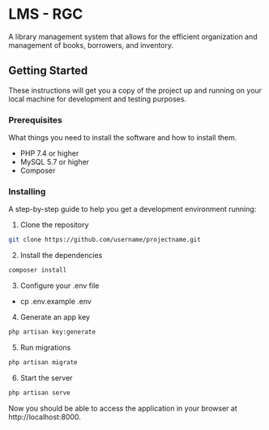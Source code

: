 # LMS - RGC

A library management system that allows for the efficient organization and management of books, borrowers, and inventory.

## Getting Started

These instructions will get you a copy of the project up and running on your local machine for development and testing purposes.

### Prerequisites

What things you need to install the software and how to install them.

- PHP 7.4 or higher
- MySQL 5.7 or higher
- Composer

### Installing

A step-by-step guide to help you get a development environment running:

1. Clone the repository

```bash
git clone https://github.com/username/projectname.git
```

2. Install the dependencies

```bash
composer install
```

3. Configure your .env file

- cp .env.example .env

4. Generate an app key

```bash
php artisan key:generate
```

5. Run migrations

```bash
php artisan migrate
```

6. Start the server

```bash
php artisan serve
```

Now you should be able to access the application in your browser at http://localhost:8000.
